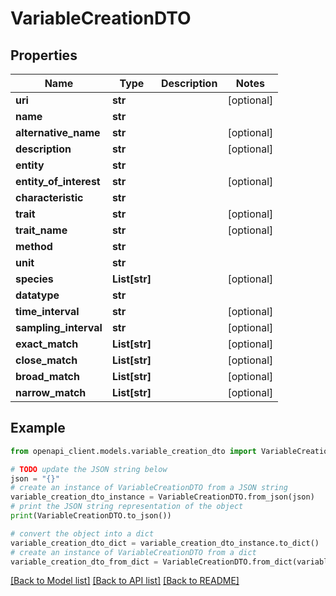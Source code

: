 # VariableCreationDTO


## Properties

Name | Type | Description | Notes
------------ | ------------- | ------------- | -------------
**uri** | **str** |  | [optional] 
**name** | **str** |  | 
**alternative_name** | **str** |  | [optional] 
**description** | **str** |  | [optional] 
**entity** | **str** |  | 
**entity_of_interest** | **str** |  | [optional] 
**characteristic** | **str** |  | 
**trait** | **str** |  | [optional] 
**trait_name** | **str** |  | [optional] 
**method** | **str** |  | 
**unit** | **str** |  | 
**species** | **List[str]** |  | [optional] 
**datatype** | **str** |  | 
**time_interval** | **str** |  | [optional] 
**sampling_interval** | **str** |  | [optional] 
**exact_match** | **List[str]** |  | [optional] 
**close_match** | **List[str]** |  | [optional] 
**broad_match** | **List[str]** |  | [optional] 
**narrow_match** | **List[str]** |  | [optional] 

## Example

```python
from openapi_client.models.variable_creation_dto import VariableCreationDTO

# TODO update the JSON string below
json = "{}"
# create an instance of VariableCreationDTO from a JSON string
variable_creation_dto_instance = VariableCreationDTO.from_json(json)
# print the JSON string representation of the object
print(VariableCreationDTO.to_json())

# convert the object into a dict
variable_creation_dto_dict = variable_creation_dto_instance.to_dict()
# create an instance of VariableCreationDTO from a dict
variable_creation_dto_from_dict = VariableCreationDTO.from_dict(variable_creation_dto_dict)
```
[[Back to Model list]](../README.md#documentation-for-models) [[Back to API list]](../README.md#documentation-for-api-endpoints) [[Back to README]](../README.md)


